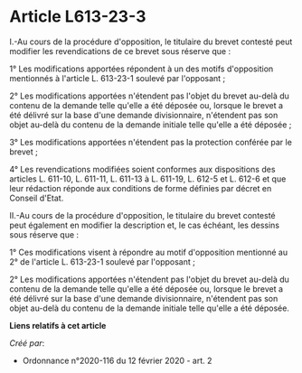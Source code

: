 # Article L613-23-3

I.-Au cours de la procédure d'opposition, le titulaire du brevet contesté peut modifier les revendications de ce brevet sous
réserve que :

1° Les modifications apportées répondent à un des motifs d'opposition mentionnés à l'article L. 613-23-1 soulevé par
l'opposant ;

2° Les modifications apportées n'étendent pas l'objet du brevet au-delà du contenu de la demande telle qu'elle a été déposée
ou, lorsque le brevet a été délivré sur la base d'une demande divisionnaire, n'étendent pas son objet au-delà du contenu de
la demande initiale telle qu'elle a été déposée ;

3° Les modifications apportées n'étendent pas la protection conférée par le brevet ;

4° Les revendications modifiées soient conformes aux dispositions des articles L. 611-10, L. 611-11, L. 611-13 à L. 611-19,
L. 612-5 et L. 612-6 et que leur rédaction réponde aux conditions de forme définies par décret en Conseil d'Etat.

II.-Au cours de la procédure d'opposition, le titulaire du brevet contesté peut également en modifier la description et, le
cas échéant, les dessins sous réserve que :

1° Ces modifications visent à répondre au motif d'opposition mentionné au 2° de l'article L. 613-23-1 soulevé par
l'opposant ;

2° Les modifications apportées n'étendent pas l'objet du brevet au-delà du contenu de la demande telle qu'elle a été déposée
ou, lorsque le brevet a été délivré sur la base d'une demande divisionnaire, n'étendent pas son objet au-delà du contenu de
la demande initiale telle qu'elle a été déposée.

**Liens relatifs à cet article**

_Créé par_:

  - Ordonnance n°2020-116 du 12 février 2020 - art. 2
